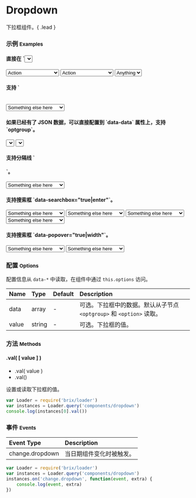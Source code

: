 # Dropdown

下拉框组件。{ .lead }

### 示例 <small>Examples</small>

<style type="text/css">
</style>

<div class="bs-example">
    <div class="content">
        <h4>直接在 `<select>` 节点上附加 `bx-name="components/dropdown"`。</h4>
        <select bx-name="components/dropdown">
            <option value="1">Action</option>
            <option value="2">Another action</option>
            <option value="3">Something else here</option>
        </select>
        <select bx-name="components/dropdown" data-value="2">
            <option value="1">Action</option>
            <option value="2">Another action</option>
            <option value="3">Something else here</option>
        </select>
        <select bx-name="components/dropdown" data-value="true">
            <option value="">Anything</option>
            <option value="true">Yes</option>
            <option value="false">No</option>
        </select>
    </div>
</div>
<div class="bs-example">
    <div class="content">
        <h4>支持 `<optgroup>`。</h4>
        <select bx-name="components/dropdown">
            <optgroup label="optgroup 1">
                <option value="1">Action</option>
            </optgroup>
            <optgroup label="optgroup 2">
                <option value="2">Another action</option>
            </optgroup>
            <optgroup label="optgroup 3">
                <option value="3" selected>Something else here</option>
            </optgroup>
        </select>
    </div>
</div>
<div class="bs-example">
    <div class="content">
        <h4>如果已经有了 JSON 数据，可以直接配置到 `data-data` 属性上，支持 `optgroup`。</h4>
        <select bx-name="components/dropdown" data-data="[
            {
                label: 'Action',
                value: 1
            }, {
                label: 'Another action',
                value: 2,
                selected: true
            }, {
                label: 'Something else here',
                value: 3
            }
        ]"></select>
        <select bx-name="components/dropdown" data-data="[
            {
                label: 'optgroup 1',
                children: [{
                    label: 'Action',
                    value: 1
                }]
            }, {
                label: 'optgroup 2',
                children: [{
                    label: 'Another action',
                    value: 2,
                    selected: true
                }]
            }, {
                label: 'optgroup 3',
                children: [{
                    label: 'Something else here',
                    value: 3
                }]
            }
        ]"></select>
    </div>
</div>
<div class="bs-example">
    <div class="content">
        <h4>支持分隔线 `<option class="divider"></option>`。</h4>
        <select bx-name="components/dropdown">
            <optgroup label="optgroup 1">
                <option value="1">Action</option>
            </optgroup>
            <optgroup label="optgroup 2">
                <option value="2">Another action</option>
            </optgroup>
            <option class="divider"></option>
            <optgroup label="optgroup 3">
                <option value="3" selected>Something else here</option>
            </optgroup>
        </select>
    </div>
</div>

<div class="bs-example">
    <div class="content">
        <h4>支持搜索框 `data-searchbox="true|enter"`。</h4>
        <select bx-name="components/dropdown" data-searchbox="true" bx-search="filter">
            <optgroup label="optgroup 1">
                <option value="1">Action</option>
            </optgroup>
            <optgroup label="optgroup 2">
                <option value="2">Another action</option>
            </optgroup>
            <option class="divider"></option>
            <optgroup label="optgroup 3">
                <option value="3" selected>Something else here</option>
            </optgroup>
        </select>
        <select bx-name="components/dropdown" data-searchbox="enter" bx-search="filter">
            <optgroup label="optgroup 1">
                <option value="1">Action</option>
            </optgroup>
            <optgroup label="optgroup 2">
                <option value="2">Another action</option>
            </optgroup>
            <option class="divider"></option>
            <optgroup label="optgroup 3">
                <option value="3" selected>Something else here</option>
            </optgroup>
        </select>
        <select bx-name="components/dropdown" data-popover="true">
            <optgroup label="optgroup 1">
                <option value="1">Action</option>
            </optgroup>
            <optgroup label="optgroup 2">
                <option value="2">Another action</option>
            </optgroup>
            <option class="divider"></option>
            <optgroup label="optgroup 3">
                <option value="3" selected>Something else here</option>
            </optgroup>
        </select>
        <select bx-name="components/dropdown" data-popover="200">
            <optgroup label="optgroup 1">
                <option value="1">Action</option>
            </optgroup>
            <optgroup label="optgroup 2">
                <option value="2">Another action</option>
            </optgroup>
            <option class="divider"></option>
            <optgroup label="optgroup 3">
                <option value="3" selected>Something else here</option>
            </optgroup>
        </select>
    </div>
</div>

<div class="bs-example">
    <div class="content">
        <h4>支持搜索框 `data-popover="true|width"`。</h4>
        <select bx-name="components/dropdown" data-popover="true">
            <optgroup label="optgroup 1">
                <option value="1">Action</option>
            </optgroup>
            <optgroup label="optgroup 2">
                <option value="2">Another action</option>
            </optgroup>
            <option class="divider"></option>
            <optgroup label="optgroup 3">
                <option value="3" selected>Something else here</option>
            </optgroup>
        </select>
        <select bx-name="components/dropdown" data-popover="200">
            <optgroup label="optgroup 1">
                <option value="1">Action</option>
            </optgroup>
            <optgroup label="optgroup 2">
                <option value="2">Another action</option>
            </optgroup>
            <option class="divider"></option>
            <optgroup label="optgroup 3">
                <option value="3" selected>Something else here</option>
            </optgroup>
        </select>
    </div>
</div>

<script type="text/javascript">
    require(['brix/loader'], function(Loader) {
        Loader.boot(function() {
            var instances = Loader.query('components/dropdown')
            instances.on('change.dropdown', function(event, extra) {
                console.log(
                    event.type,
                    event.namespace,
                    extra
                )
            })
        })
    })
</script>

<!-- 响应式 TODO http://silviomoreto.github.io/bootstrap-select/ -->

### 配置 <small>Options</small>

配置信息从 `data-*` 中读取，在组件中通过 `this.options` 访问。

Name | Type | Default | Description
:--- | :--- | :------ | :----------
data | array | - | 可选。下拉框中的数据。默认从子节点 `<optgroup>` 和 `<option>` 读取。
value | string | - | 可选。下拉框的值。

### 方法 <small>Methods</small>

#### .val( [ value ] )

* .val( value )
* .val()

设置或读取下拉框的值。

```js
var Loader = require('brix/loader')
var instances = Loader.query('components/dropdown')
console.log(instances[0].val())
```

### 事件 <small>Events</small>

Event Type | Description
:--------- | :----------
change.dropdown | 当日期组件变化时被触发。

```js
var Loader = require('brix/loader')
var instances = Loader.query('components/dropdown')
instances.on('change.dropdown', function(event, extra) {
    console.log(event, extra)
})
```
